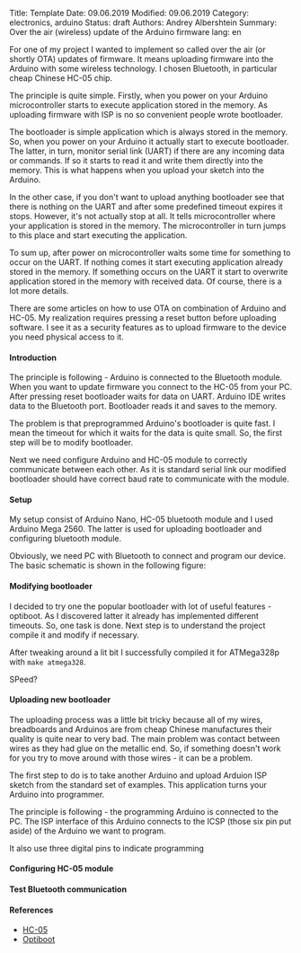 Title: Template
Date: 09.06.2019
Modified: 09.06.2019
Category: electronics, arduino
Status: draft
Authors: Andrey Albershtein
Summary: Over the air (wireless) update of the Arduino firmware
lang: en

For one of my project I wanted to implement so called over the air (or shortly
OTA) updates of firmware. It means uploading firmware into the Arduino with some
wireless technology. I chosen Bluetooth, in particular cheap Chinese HC-05 chip.

The principle is quite simple. Firstly, when you power on your Arduino
microcontroller starts to execute application stored in the memory. As uploading
firmware with ISP is no so convenient people wrote bootloader. 

The bootloader is simple application which is always stored in the memory. So,
when you power on your Arduino it actually start to execute bootloader. The
latter, in turn, monitor serial link (UART) if there are any incoming data or
commands. If so it starts to read it and write them directly into the memory.
This is what happens when you upload your sketch into the Arduino.

In the other case, if you don't want to upload anything bootloader see that
there is nothing on the UART and after some predefined timeout expires it stops.
However, it's not actually stop at all. It tells microcontroller where your
application is stored in the memory. The microcontroller in turn jumps to this
place and start executing the application.

To sum up, after power on microcontroller waits some time for something to
occur on the UART. If nothing comes it start executing application already
stored in the memory. If something occurs on the UART it start to overwrite
application stored in the memory with received data. Of course, there is a lot
more details.

There are some articles on how to use OTA on combination of Arduino and HC-05.
My realization requires pressing a reset button before uploading software. I
see it as a security features as to upload firmware to the device you need
physical access to it.

#### Introduction

The principle is following - Arduino is connected to the Bluetooth module. When
you want to update firmware you connect to the HC-05 from your PC. After
pressing reset bootloader waits for data on UART. Arduino IDE writes data to the
Bluetooth port. Bootloader reads it and saves to the memory.

The problem is that preprogrammed Arduino's bootloader is quite fast. I mean the
timeout for which it waits for the data is quite small. So, the first step will
be to modify bootloader.

Next we need configure Arduino and HC-05 module to correctly communicate between
each other. As it is standard serial link our modified bootloader should have
correct baud rate to communicate with the module.

#### Setup

My setup consist of Arduino Nano, HC-05 bluetooth module and I used Arduino Mega
2560. The latter is used for uploading bootloader and configuring bluetooth
module. 

Obviously, we need PC with Bluetooth to connect and program our device. The
basic schematic is shown in the following figure:

[](./image/ota_scheme.png)

#### Modifying bootloader

I decided to try one the popular bootloader with lot of useful features -
optiboot. As I discovered latter it already has implemented different timeouts.
So, one task is done. Next step is to understand the project compile it and
modify if necessary.

After tweaking around a lit bit I successfully compiled it for ATMega328p with
`make atmega328`. 

SPeed?

#### Uploading new bootloader

The uploading process was a little bit tricky because all of my wires,
breadboards and Arduinos are from cheap Chinese manufactures their quality is
quite near to very bad. The main problem was contact between wires as they had
glue on the metallic end. So, if something doesn't work for you try to move
around with those wires - it can be a problem.

The first step to do is to take another Arduino and upload Arduion ISP sketch
from the standard set of examples. This application turns your Arduino into
programmer. 

The principle is following - the programming Arduino is connected to the PC. The
ISP interface of this Arduino connects to the ICSP (those six pin put aside) of
the Arduino we want to program.

It also use three digital pins to indicate programming 

#### Configuring HC-05 module
#### Test Bluetooth communication

#### References
* [HC-05]()
* [Optiboot](https://github.com/Optiboot/optiboot)
